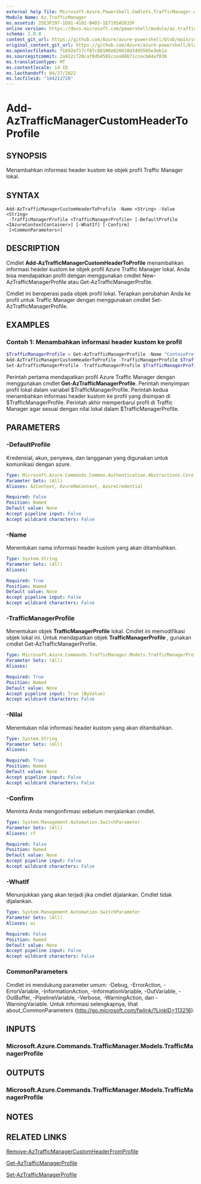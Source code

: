 ```yaml
---
external help file: Microsoft.Azure.PowerShell.Cmdlets.TrafficManager.dll-Help.xml
Module Name: Az.TrafficManager
ms.assetid: 25E3F297-1D91-4102-B4D3-1E7195A5D33F
online version: https://docs.microsoft.com/powershell/module/az.trafficmanager/add-aztrafficmanagercustomheadertoprofile
schema: 2.0.0
content_git_url: https://github.com/Azure/azure-powershell/blob/main/src/TrafficManager/TrafficManager/help/Add-AzTrafficManagerCustomHeaderToProfile.md
original_content_git_url: https://github.com/Azure/azure-powershell/blob/main/src/TrafficManager/TrafficManager/help/Add-AzTrafficManagerCustomHeaderToProfile.md
ms.openlocfilehash: f1692ef17cf87c86106e020438d3495585e3eb1a
ms.sourcegitcommit: 2a912c720caf0db4501ccea98b71ccecb84af036
ms.translationtype: MT
ms.contentlocale: id-ID
ms.lasthandoff: 04/27/2022
ms.locfileid: "144212726"
---
```

# Add-AzTrafficManagerCustomHeaderToProfile

## SYNOPSIS
Menambahkan informasi header kustom ke objek profil Traffic Manager lokal.

## SYNTAX

```
Add-AzTrafficManagerCustomHeaderToProfile -Name <String> -Value <String>
 -TrafficManagerProfile <TrafficManagerProfile> [-DefaultProfile <IAzureContextContainer>] [-WhatIf] [-Confirm]
 [<CommonParameters>]
```

## DESCRIPTION
Cmdlet **Add-AzTrafficManagerCustomHeaderToProfile** menambahkan informasi header kustom ke objek profil Azure Traffic Manager lokal.
Anda bisa mendapatkan profil dengan menggunakan cmdlet New-AzTrafficManagerProfile atau Get-AzTrafficManagerProfile.

Cmdlet ini beroperasi pada objek profil lokal.
Terapkan perubahan Anda ke profil untuk Traffic Manager dengan menggunakan cmdlet Set-AzTrafficManagerProfile.

## EXAMPLES

### Contoh 1: Menambahkan informasi header kustom ke profil
```powershell
$TrafficManagerProfile = Get-AzTrafficManagerProfile -Name "ContosoProfile" -ResourceGroupName "ResourceGroup11"
Add-AzTrafficManagerCustomHeaderToProfile -TrafficManagerProfile $TrafficManagerProfile -Name "host" -Value "www.contoso.com"
Set-AzTrafficManagerProfile -TrafficManagerProfile $TrafficManagerProfile
```

Perintah pertama mendapatkan profil Azure Traffic Manager dengan menggunakan cmdlet **Get-AzTrafficManagerProfile**.
Perintah menyimpan profil lokal dalam variabel $TrafficManagerProfile.
Perintah kedua menambahkan informasi header kustom ke profil yang disimpan di $TrafficManagerProfile.
Perintah akhir memperbarui profil di Traffic Manager agar sesuai dengan nilai lokal dalam $TrafficManagerProfile.

## PARAMETERS

### -DefaultProfile
Kredensial, akun, penyewa, dan langganan yang digunakan untuk komunikasi dengan azure.

```yaml
Type: Microsoft.Azure.Commands.Common.Authentication.Abstractions.Core.IAzureContextContainer
Parameter Sets: (All)
Aliases: AzContext, AzureRmContext, AzureCredential

Required: False
Position: Named
Default value: None
Accept pipeline input: False
Accept wildcard characters: False
```

### -Name
Menentukan nama informasi header kustom yang akan ditambahkan.

```yaml
Type: System.String
Parameter Sets: (All)
Aliases:

Required: True
Position: Named
Default value: None
Accept pipeline input: False
Accept wildcard characters: False
```

### -TrafficManagerProfile
Menentukan objek **TrafficManagerProfile** lokal.
Cmdlet ini memodifikasi objek lokal ini.
Untuk mendapatkan objek **TrafficManagerProfile** , gunakan cmdlet Get-AzTrafficManagerProfile.

```yaml
Type: Microsoft.Azure.Commands.TrafficManager.Models.TrafficManagerProfile
Parameter Sets: (All)
Aliases:

Required: True
Position: Named
Default value: None
Accept pipeline input: True (ByValue)
Accept wildcard characters: False
```

### -Nilai
Menentukan nilai informasi header kustom yang akan ditambahkan.

```yaml
Type: System.String
Parameter Sets: (All)
Aliases:

Required: True
Position: Named
Default value: None
Accept pipeline input: False
Accept wildcard characters: False
```

### -Confirm
Meminta Anda mengonfirmasi sebelum menjalankan cmdlet.

```yaml
Type: System.Management.Automation.SwitchParameter
Parameter Sets: (All)
Aliases: cf

Required: False
Position: Named
Default value: None
Accept pipeline input: False
Accept wildcard characters: False
```

### -WhatIf
Menunjukkan yang akan terjadi jika cmdlet dijalankan. Cmdlet tidak dijalankan.

```yaml
Type: System.Management.Automation.SwitchParameter
Parameter Sets: (All)
Aliases: wi

Required: False
Position: Named
Default value: None
Accept pipeline input: False
Accept wildcard characters: False
```

### CommonParameters
Cmdlet ini mendukung parameter umum: -Debug, -ErrorAction, -ErrorVariable, -InformationAction, -InformationVariable, -OutVariable, -OutBuffer, -PipelineVariable, -Verbose, -WarningAction, dan -WarningVariable. Untuk informasi selengkapnya, lihat about_CommonParameters (http://go.microsoft.com/fwlink/?LinkID=113216).

## INPUTS

### Microsoft.Azure.Commands.TrafficManager.Models.TrafficManagerProfile

## OUTPUTS

### Microsoft.Azure.Commands.TrafficManager.Models.TrafficManagerProfile

## NOTES

## RELATED LINKS

[Remove-AzTrafficManagerCustomHeaderFromProfile](./Remove-AzTrafficManagerCustomHeaderFromProfile.md)

[Get-AzTrafficManagerProfile](./Get-AzTrafficManagerProfile.md)

[Set-AzTrafficManagerProfile](./Set-AzTrafficManagerProfile.md)
